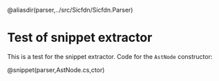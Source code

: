 
@aliasdir(parser,../src/Sicfdn/Sicfdn.Parser)

# Test of snippet extractor

This is a test for the snippet extractor. Code for the `AstNode`
constructor:

@snippet(parser,AstNode.cs,ctor)


